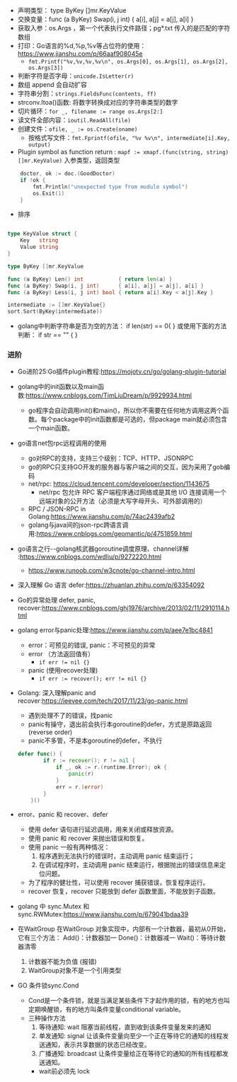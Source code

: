 + 声明类型： type ByKey []mr.KeyValue
+ 交换变量：func (a ByKey) Swap(i, j int)      { a[i], a[j] = a[j], a[i] }
+ 获取入参：os.Args ，第一个代表执行文件路径；pg*.txt 传入的是匹配的字符数组
+ 打印：Go语言的%d,%p,%v等占位符的使用：<https://www.jianshu.com/p/66aaf908045e>
    - `fmt.Printf("%v,%v,%v,%v\n", os.Args[0], os.Args[1], os.Args[2], os.Args[3])`
+ 判断字符是否字母：`unicode.IsLetter(r)`
+ 数组 append 会自动扩容 
+ 字符串分割：`strings.FieldsFunc(contents, ff)`
+ strconv.Itoa()函数: 将数字转换成对应的字符串类型的数字
+ 切片循环：`for _, filename := range os.Args[2:]`
+ 读文件全部内容：`ioutil.ReadAll(file)`
+ 创建文件：`ofile, _ := os.Create(oname)`
    - 按格式写文件：`fmt.Fprintf(ofile, "%v %v\n", intermediate[i].Key, output)`
+ Plugin symbol as function return : `mapf := xmapf.(func(string, string) []mr.KeyValue)` 入参类型，返回类型
```go
    doctor, ok := doc.(GoodDoctor)
	if !ok {
		fmt.Println("unexpected type from module symbol")
		os.Exit(1)
	}
```
+ 排序
```go

type KeyValue struct {
	Key   string
	Value string
}

type ByKey []mr.KeyValue

func (a ByKey) Len() int           { return len(a) }
func (a ByKey) Swap(i, j int)      { a[i], a[j] = a[j], a[i] }
func (a ByKey) Less(i, j int) bool { return a[i].Key < a[j].Key }

intermediate := []mr.KeyValue{}
sort.Sort(ByKey(intermediate))

```
+ golang中判断字符串是否为空的方法：
if len(str) == 0{
}
或使用下面的方法判断：
if str == "" {
}




### 进阶
+ Go进阶25:Go插件plugin教程:<https://mojotv.cn/go/golang-plugin-tutorial>
+ golang中的init函数以及main函数:<https://www.cnblogs.com/TimLiuDream/p/9929934.html>
    - go程序会自动调用init()和main()，所以你不需要在任何地方调用这两个函数。每个package中的init函数都是可选的，但package main就必须包含一个main函数。
+ go语言net包rpc远程调用的使用
    - go对RPC的支持，支持三个级别：TCP、HTTP、JSONRPC
    - go的RPC只支持GO开发的服务器与客户端之间的交互，因为采用了gob编码
    - net/rpc: <https://cloud.tencent.com/developer/section/1143675>
        + net/rpc 包允许 RPC 客户端程序通过网络或是其他 I/O 连接调用一个远端对象的公开方法（必须是大写字母开头、可外部调用的）
    - RPC / JSON-RPC in Golang:<https://www.jianshu.com/p/74ac2439afb2>
    - golang与java间的json-rpc跨语言调用:<https://www.cnblogs.com/geomantic/p/4751859.html>
+ go语言之行--golang核武器goroutine调度原理、channel详解 :<https://www.cnblogs.com/wdliu/p/9272220.html>   
    - https://www.runoob.com/w3cnote/go-channel-intro.html
+ 深入理解 Go 语言 defer:<https://zhuanlan.zhihu.com/p/63354092>
+ Go的异常处理 defer, panic, recover:<https://www.cnblogs.com/ghj1976/archive/2013/02/11/2910114.html>
+ golang error与panic处理:<https://www.jianshu.com/p/aee7e1bc4841>
    - error：可预见的错误, panic：不可预见的异常
    - error （方法返回值有）
        + `if err != nil {}`
    -  panic (使用recover处理)
        + `if err := recover(); err != nil {}`
+ Golang: 深入理解panic and recover:<https://ieevee.com/tech/2017/11/23/go-panic.html>        
    - 遇到处理不了的错误，找panic
    - panic有操守，退出前会执行本goroutine的defer，方式是原路返回(reverse order)
    - panic不多管，不是本goroutine的defer，不执行 
    ```go
    defer func() {
            if r := recover(); r != nil {
                if _, ok := r.(runtime.Error); ok {
                    panic(r)
                }
                err = r.(error)
            }
        }()
    ```      
+ error、panic 和 recover、defer
    - 使用 defer 语句进行延迟调用，用来关闭或释放资源。
    - 使用 panic 和 recover 来抛出错误和恢复。
    - 使用 panic 一般有两种情况：
        1. 程序遇到无法执行的错误时，主动调用 panic 结束运行；
        2. 在调试程序时，主动调用 panic 结束运行，根据抛出的错误信息来定位问题。
    - 为了程序的健壮性，可以使用 recover 捕获错误，恢复程序运行。
    - recover 恢复，recover 只能放到 defer 函数里面，不能放到子函数。

+ golang 中 sync.Mutex 和 sync.RWMutex:<https://www.jianshu.com/p/679041bdaa39>
+ 在WaitGroup
在WaitGroup 对象实现中，内部有一个计数器，最初从0开始，它有三个方法：
Add()：计数器加一
Done()：计数器减一
Wait()：等待计数器清零
    1. 计数器不能为负值 (报错)
    2. WaitGroup对象不是一个引用类型
+ GO 条件锁sync.Cond
  - Cond是一个条件锁，就是当满足某些条件下才起作用的锁，有的地方也叫定期唤醒锁，有的地方叫条件变量conditional variable。
  - 三种操作方法
    1. 等待通知: wait
    阻塞当前线程，直到收到该条件变量发来的通知
    2. 单发通知: signal
    让该条件变量向至少一个正在等待它的通知的线程发送通知，表示共享数据的状态已经改变。
    3. 广播通知: broadcast
    让条件变量给正在等待它的通知的所有线程都发送通知。
    - wait前必须先 lock
    

